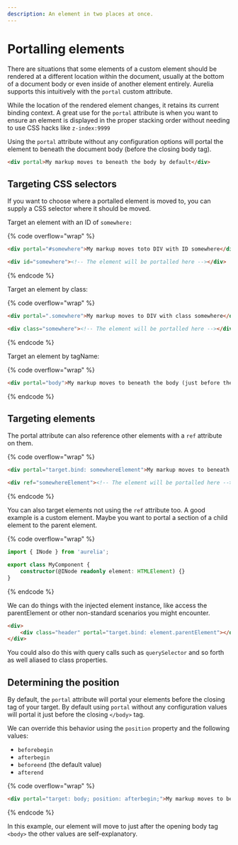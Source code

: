 ```yaml
---
description: An element in two places at once.
---
```


# Portalling elements

There are situations that some elements of a custom element should be rendered at a different location within the document, usually at the bottom of a document body or even inside of another element entirely. Aurelia supports this intuitively with the `portal` custom attribute.

While the location of the rendered element changes, it retains its current binding context. A great use for the `portal` attribute is when you want to ensure an element is displayed in the proper stacking order without needing to use CSS hacks like `z-index:9999`

Using the `portal` attribute without any configuration options will portal the element to beneath the document body (before the closing body tag).

```html
<div portal>My markup moves to beneath the body by default</div>
```

## Targeting CSS selectors

If you want to choose where a portalled element is moved to, you can supply a CSS selector where it should be moved.

Target an element with an ID of `somewhere:`

{% code overflow="wrap" %}
```html
<div portal="#somewhere">My markup moves toto DIV with ID somewhere</div>

<div id="somewhere"><!-- The element will be portalled here --></div>
```
{% endcode %}

Target an element by class:

{% code overflow="wrap" %}
```html
<div portal=".somewhere">My markup moves to DIV with class somewhere</div>

<div class="somewhere"><!-- The element will be portalled here --></div>
```
{% endcode %}

Target an element by tagName:

{% code overflow="wrap" %}
```html
<div portal="body">My markup moves to beneath the body (just before the closing tag)</div>
```
{% endcode %}

## Targeting elements

The portal attribute can also reference other elements with a `ref` attribute on them.

{% code overflow="wrap" %}
```html
<div portal="target.bind: somewhereElement">My markup moves to beneath the body</div>

<div ref="somewhereElement"><!-- The element will be portalled here --></div>
```
{% endcode %}

You can also target elements not using the `ref` attribute too. A good example is a custom element. Maybe you want to portal a section of a child element to the parent element.

{% code overflow="wrap" %}
```typescript
import { INode } from 'aurelia';

export class MyComponent {
    constructor(@INode readonly element: HTMLElement) {}
}
```
{% endcode %}

We can do things with the injected element instance, like access the parentElement or other non-standard scenarios you might encounter.

```html
<div>
    <div class="header" portal="target.bind: element.parentElement"></div>
</div>
```

You could also do this with query calls such as `querySelector` and so forth as well aliased to class properties.

## Determining the position

By default, the `portal` attribute will portal your elements before the closing tag of your target. By default using `portal` without any configuration values will portal it just before the closing `</body>` tag.

We can override this behavior using the `position` property and the following values:

* `beforebegin`
* `afterbegin`
* `beforeend` (the default value)
* `afterend`

{% code overflow="wrap" %}
```html
<div portal="target: body; position: afterbegin;">My markup moves to beneath the body by default</div>
```
{% endcode %}

In this example, our element will move to just after the opening body tag `<body>` the other values are self-explanatory.
